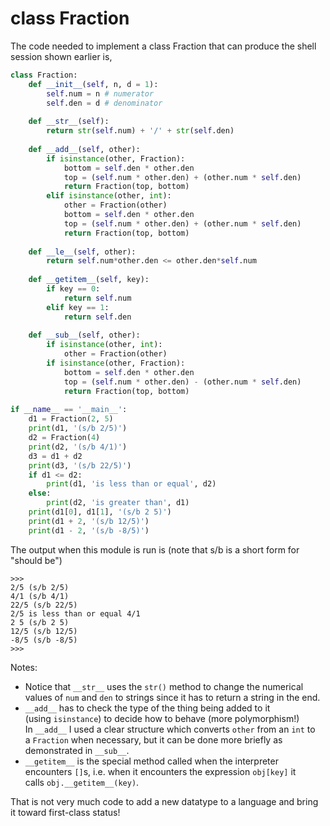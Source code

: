 # class Fraction

The code needed to implement a class Fraction that can produce the shell
session shown earlier is,

```python
class Fraction:
    def __init__(self, n, d = 1):
        self.num = n # numerator
        self.den = d # denominator
        
    def __str__(self):
        return str(self.num) + '/' + str(self.den)
    
    def __add__(self, other):
        if isinstance(other, Fraction):
            bottom = self.den * other.den
            top = (self.num * other.den) + (other.num * self.den)
            return Fraction(top, bottom)
        elif isinstance(other, int):
            other = Fraction(other)
            bottom = self.den * other.den
            top = (self.num * other.den) + (other.num * self.den)
            return Fraction(top, bottom)
        
    def __le__(self, other):
        return self.num*other.den <= other.den*self.num
    
    def __getitem__(self, key):
        if key == 0:
            return self.num
        elif key == 1:
            return self.den
        
    def __sub__(self, other):
        if isinstance(other, int):
            other = Fraction(other)
        if isinstance(other, Fraction):
            bottom = self.den * other.den
            top = (self.num * other.den) - (other.num * self.den)
            return Fraction(top, bottom)
        
if __name__ == '__main__':
    d1 = Fraction(2, 5)
    print(d1, '(s/b 2/5)')
    d2 = Fraction(4)
    print(d2, '(s/b 4/1)')
    d3 = d1 + d2
    print(d3, '(s/b 22/5)')
    if d1 <= d2:
        print(d1, 'is less than or equal', d2)
    else:
        print(d2, 'is greater than', d1)
    print(d1[0], d1[1], '(s/b 2 5)')
    print(d1 + 2, '(s/b 12/5)')
    print(d1 - 2, '(s/b -8/5)')
```

The output when this module is run is (note that s/b is a short form for
"should be")

```plaintext
>>> 
2/5 (s/b 2/5)
4/1 (s/b 4/1)
22/5 (s/b 22/5)
2/5 is less than or equal 4/1
2 5 (s/b 2 5)
12/5 (s/b 12/5)
-8/5 (s/b -8/5)
>>> 
```

Notes:

-   Notice that `__str__` uses the `str()` method to change the
    numerical values of `num` and `den` to strings since it has to
    return a string in the end.
-   `__add__` has to check the type of the thing being added to it
    (using `isinstance`) to decide how to behave (more polymorphism!)
    In `__add__` I used a clear structure which converts `other` from
    an `int` to a `Fraction` when necessary, but it can be done more
    briefly as demonstrated in `__sub__`.
-   `__getitem__` is the special method called when the interpreter
    encounters `[]`s, i.e. when it encounters the
    expression `obj[key]` it calls `obj.__getitem__(key)`.

That is not very much code to add a new datatype to a language and bring
it toward first-class status!
